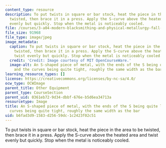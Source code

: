 ```yaml
---
content_type: resource
description: To put twists in square or bar stock, heat the piece in the area to be
  twisted, then brace it in a press. Apply the S-curve above the heated area and twist
  evenly but quickly. Stop when the metal is noticeably cooled.
file: /courses/3-a04-modern-blacksmithing-and-physical-metallurgy-fall-2008/b6fad3d91583d25659dc1c2423f02c51_038.jpg
file_size: 91968
file_type: image/jpeg
image_metadata:
  caption: To put twists in square or bar stock, heat the piece in the area to be
    twisted, then brace it in a press. Apply the S-curve above the heated area and
    twist evenly but quickly. Stop when the metal is noticeably cooled.
  credit: 'Credit: Image courtesy of MIT OpenCourseWare.'
  image-alt: An S-shaped piece of metal, with the ends of the S being quite long,
    and the curves being quite tight, roughly the same width as the bar.
learning_resource_types: []
license: https://creativecommons.org/licenses/by-nc-sa/4.0/
ocw_type: OCWImage
parent_title: Other Equipment
parent_type: CourseSection
parent_uid: 0361eb72-9d34-dbbf-676e-b5d6ea34713a
resourcetype: Image
title: An S-shaped piece of metal, with the ends of the S being quite long, and the
  curves being quite tight, roughly the same width as the bar
uid: b6fad3d9-1583-d256-59dc-1c2423f02c51
---
```

To put twists in square or bar stock, heat the piece in the area to be twisted, then brace it in a press. Apply the S-curve above the heated area and twist evenly but quickly. Stop when the metal is noticeably cooled.